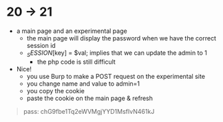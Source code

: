 # 20 -> 21

- a main page and an experimental page
    - the main page will display the password when we have the correct session id
    - $_SESSION[$key] = $val; implies that we can update the admin to 1
        - the php code is still difficult
- Nice!
    - you use Burp to make a POST request on the experimental site
    - you change name and value to admin=1
    - you copy the cookie
    - paste the cookie on the main page & refresh

> pass: chG9fbe1Tq2eWVMgjYYD1MsfIvN461kJ

